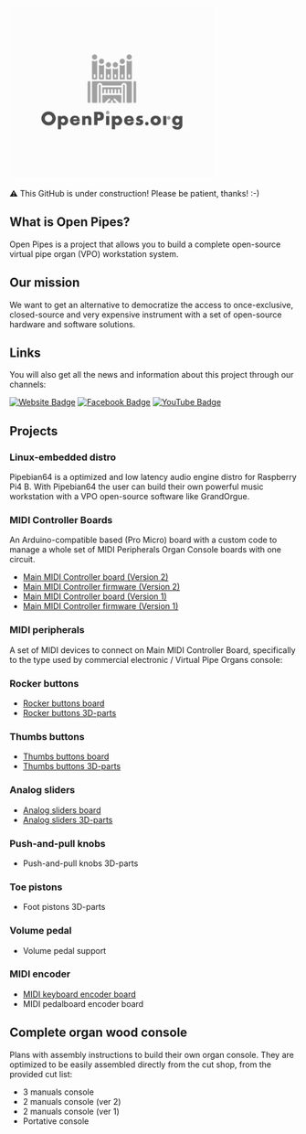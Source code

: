 ![alt text](https://github.com/Openpipes-org/.github/blob/main/images/openpipes_logo.png)

⚠️ This GitHub is under construction! Please be patient, thanks! :-)

## What is Open Pipes?

Open Pipes is a project that allows you to build a complete open-source virtual pipe organ (VPO) workstation system.

## Our mission

We want to get an alternative to democratize the access to once-exclusive, closed-source and very expensive instrument with a set of open-source hardware and software solutions.

## Links

You will also get all the news and information about this project through our channels:

<a href="https://openpipes.org/" target="_blank">
<img src="https://img.shields.io/badge/Website-73ba25?style=for-the-badge&logo=website&logoColor=black" alt="Website Badge"/></a>
 
 <a href="https://www.facebook.com/groups/openpipes.org/" target="_blank">
 <img src="https://img.shields.io/badge/Facebook-blue?style=for-the-badge&logo=facebook&logoColor=white" alt="Facebook Badge"/></a>
 
 <a href="https://www.youtube.com/user/cernui" target="_blank">
 <img src="https://img.shields.io/badge/YouTube-red?style=for-the-badge&logo=youtube&logoColor=white" alt="YouTube Badge"/></a>

## Projects

### Linux-embedded distro

Pipebian64 is a optimized and low latency audio engine distro for Raspberry Pi4 B. With Pipebian64 the user can build their own powerful music workstation with a VPO open-source software like GrandOrgue.

### MIDI Controller Boards

An Arduino-compatible based (Pro Micro) board with a custom code to manage a whole set of MIDI Peripherals Organ Console boards with one circuit.

* [Main MIDI Controller board (Version 2)](https://github.com/Openpipes-org/Main_MIDI_Controller_PCB_v2)
* [Main MIDI Controller firmware (Version 2)](https://github.com/Openpipes-org/Main_MIDI_Controller_firmware_v2)
* [Main MIDI Controller board (Version 1)](https://github.com/Openpipes-org/Main_MIDI_Controller_PCB)
* [Main MIDI Controller firmware (Version 1)](https://github.com/Openpipes-org/Main_MIDI_Controller_firmware)
  
### MIDI peripherals

A set of MIDI devices to connect on Main MIDI Controller Board, specifically to the type used by commercial electronic / Virtual Pipe Organs console:

### Rocker buttons
* [Rocker buttons board](https://github.com/Openpipes-org/Rocker_buttons_PCB)
* [Rocker buttons 3D-parts](#)

### Thumbs buttons
* [Thumbs buttons board](https://github.com/Openpipes-org/Thumbs_buttons_PCB)
* [Thumbs buttons 3D-parts](#)

### Analog sliders
* [Analog sliders board](https://github.com/Openpipes-org/Analog_sliders_PCB)
* [Analog sliders 3D-parts](#)

### Push-and-pull knobs
* Push-and-pull knobs 3D-parts

### Toe pistons
* Foot pistons 3D-parts

### Volume pedal
* Volume pedal support

### MIDI encoder
* [MIDI keyboard encoder board](https://github.com/Openpipes-org/MIDI_keyboard_encoder_PCB)
* MIDI pedalboard encoder board

## Complete organ wood console

Plans with assembly instructions to build their own organ console. They are optimized to be easily assembled directly from the cut shop, from the provided cut list:

* 3 manuals console
* 2 manuals console (ver 2)
* 2 manuals console (ver 1)
* Portative console
